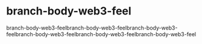 # branch-body-web3-feel
branch-body-web3-feelbranch-body-web3-feelbranch-body-web3-feelbranch-body-web3-feelbranch-body-web3-feelbranch-body-web3-feel
